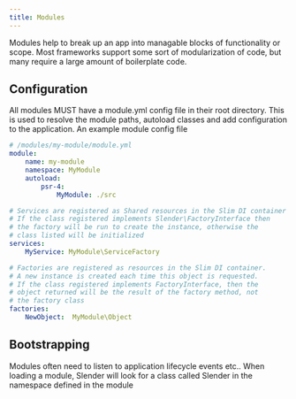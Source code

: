 ```yaml
---
title: Modules
---
```


Modules help to break up an app into managable blocks of functionality or scope. Most frameworks support some sort of modularization of code, but many require a large amount of boilerplate code.

## Configuration
All modules MUST have a module.yml config file in their root directory. This is used to resolve the module paths, autoload classes and add configuration to the application. An example module config file

```yaml
# /modules/my-module/module.yml
module:
    name: my-module
    namespace: MyModule
    autoload:
        psr-4:
            MyModule: ./src

# Services are registered as Shared resources in the Slim DI container
# If the class registered implements Slender\FactoryInterface then
# the factory will be run to create the instance, otherwise the
# class listed will be initialized
services:
    MyService: MyModule\ServiceFactory

# Factories are registered as resources in the Slim DI container.
# A new instance is created each time this object is requested.
# If the class registered implements FactoryInterface, then the
# object returned will be the result of the factory method, not
# the factory class
factories:
    NewObject:  MyModule\Object
```

## Bootstrapping
Modules often need to listen to application lifecycle events etc..
When loading a module, Slender will look for a class called Slender
in the namespace defined in the module
